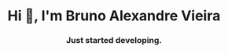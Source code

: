 <h1 align="center">Hi 👋, I'm Bruno Alexandre Vieira</h1>
<h3 align="center">Just started developing.</h3>
